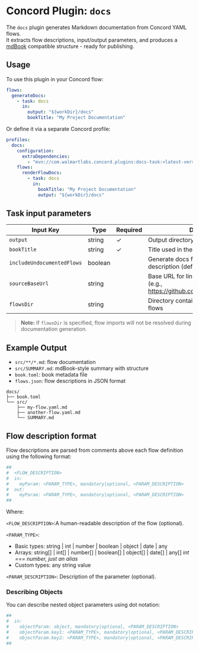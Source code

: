 # Concord Plugin: `docs`

The `docs` plugin generates Markdown documentation from Concord YAML flows.  
It extracts flow descriptions, input/output parameters, 
and produces a [mdBook](https://rust-lang.github.io/mdBook/) 
compatible structure - ready for publishing.

## Usage

To use this plugin in your Concord flow:

```yaml
flows:
  generateDocs:
    - task: docs
      in:
        output: "${workDir}/docs"
        bookTitle: "My Project Documentation"
```

Or define it via a separate Concord profile:

```yaml
profiles:
  docs:
    configuration:
      extraDependencies:
        - "mvn://com.walmartlabs.concord.plugins:docs-task:<latest-version>"
    flows:
      renderFlowDocs:
        - task: docs
          in:
            bookTitle: "My Project Documentation"
            output: "${workDir}/docs"
```

## Task input parameters

| Input Key                  | Type    | Required | Description                                                                             |
|----------------------------|---------|----------|-----------------------------------------------------------------------------------------|
| `output`                   | string  | ✓        | Output directory for generated files                                                    |
| `bookTitle`                | string  | ✓        | Title used in the `book.toml` metadata                                                  |
| `includeUndocumentedFlows` | boolean |          | Generate docs for flows without description (default: true )                            |
| `sourceBaseUrl`            | string  |          | Base URL for linking to flow source files (e.g., https://github.com/ORG/REPO/blob/main) |
| `flowsDir`                 | string  |          | Directory containing external Concord flows                                             |

> **Note:** If `flowsDir` is specified, flow imports will not be resolved during documentation generation.

## Example Output

- `src/**/*.md`: flow documentation
- `src/SUMMARY.md`: mdBook-style summary with structure
- `book.toml`: book metadata file
- `flows.json`: flow descriptions in JSON format

```
docs/
├── book.toml
└── src/
    ├── my-flow.yaml.md
    ├── another-flow.yaml.md
    └── SUMMARY.md
```

## Flow description format

Flow descriptions are parsed from comments above each flow definition using the following format:

```yaml
##  
#  <FLOW_DESCRIPTION>  
#  in:  
#    myParam: <PARAM_TYPE>, mandatory|optional, <PARAM_DESCRIPTION>  
#  out:  
#    myParam: <PARAM_TYPE>, mandatory|optional, <PARAM_DESCRIPTION>  
## 
```

Where:

`<FLOW_DESCRIPTION>`:A human-readable description of the flow (optional).

`<PARAM_TYPE>`:
- Basic types: string | int | number | boolean | object | date | any
- Arrays: string[] | int[] | number[] | boolean[] | object[] | date[] | any[]
  *int === number, just an alias*
- Custom types: any string value

`<PARAM_DESCRIPTION>`: Description of the parameter (optional).

### Describing Objects

You can describe nested object parameters using dot notation:

```yaml
##  
#  in:  
#    objectParam: object, mandatory|optional, <PARAM_DESCRIPTION>  
#    objectParam.key1: <PARAM_TYPE>, mandatory|optional, <PARAM_DESCRIPTION>  
#    objectParam.key2: <PARAM_TYPE>, mandatory|optional, <PARAM_DESCRIPTION>  
##  
```
